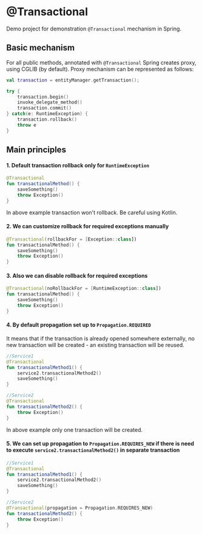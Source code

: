 # @Transactional

Demo project for demonstration `@Transactional` mechanism in Spring.

## Basic mechanism

For all public methods, annotated with `@Transactional` Spring creates proxy, using CGLIB (by default).
Proxy mechanism can be represented as follows:
```kotlin
val transaction = entityManager.getTransaction(); 

try { 
    transaction.begin()
    invoke_delegate_method()
    transaction.commit()
} catch(e: RuntimeException) { 
    transaction.rollback()
    throw e
}
```

## Main principles

#### 1. Default transaction rollback only for `RuntimeException`
```kotlin
@Transactional
fun transactionalMethod() {
    saveSomething()
    throw Exception()
}
```
In above example transaction won't rollback. Be careful using Kotlin.

#### 2. We can customize rollback for required exceptions manually
```kotlin
@Transactional(rollbackFor = [Exception::class])
fun transactionalMethod() {
    saveSomething()
    throw Exception()
}
```
#### 3. Also we can disable rollback for required exceptions
```kotlin
@Transactional(noRollbackFor = [RuntimeException::class])
fun transactionalMethod() {
    saveSomething()
    throw Exception()
}
```
#### 4. By default propagation set up to `Propagation.REQUIRED`
It means that if the transaction is already opened somewhere externally, no new transaction will be created - an existing transaction will be reused.
```kotlin
//Service1
@Transactional
fun transactionalMethod1() {
    service2.transactionalMethod2()
    saveSomething()
}

//Service2
@Transactional
fun transactionalMethod2() {
    throw Exception()
}
```
In above example only one transaction will be created.

#### 5. We can set up propagation to `Propagation.REQUIRES_NEW` if there is need to execute `service2.transactionalMethod2()` in separate transaction
```kotlin
//Service1
@Transactional
fun transactionalMethod1() {
    service2.transactionalMethod2()
    saveSomething()
}

//Service2
@Transactional(propagation = Propagation.REQUIRES_NEW)
fun transactionalMethod2() {
    throw Exception()
}
```
